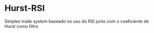# Hurst-RSI
Simples trade system baseado no uso do RSI junto com o coeficiente de Hurst como filtro
